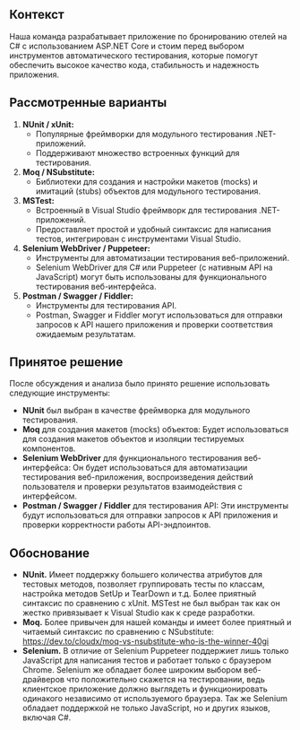 ## Контекст

Наша команда разрабатывает приложение по бронированию отелей на C# с использованием ASP.NET Core и стоим перед выбором инструментов автоматического тестирования, которые помогут обеспечить высокое качество кода, стабильность и надежность приложения.

## Рассмотренные варианты

1. **NUnit / xUnit:**
    - Популярные фреймворки для модульного тестирования .NET-приложений.
    - Поддерживают множество встроенных функций для тестирования.
2. **Moq / NSubstitute:**
    - Библиотеки для создания и настройки макетов (mocks) и имитаций (stubs) объектов для модульного тестирования.
3. **MSTest:**
    - Встроенный в Visual Studio фреймворк для тестирования .NET-приложений.
    - Предоставляет простой и удобный синтаксис для написания тестов, интегрирован с инструментами Visual Studio.
4. **Selenium WebDriver / Puppeteer:**
    - Инструменты для автоматизации тестирования веб-приложений.
    - Selenium WebDriver для C# или Puppeteer (с нативным API на JavaScript) могут быть использованы для функционального тестирования веб-интерфейса.
5. **Postman / Swagger / Fiddler:**
    - Инструменты для тестирования API.
    - Postman, Swagger и Fiddler могут использоваться для отправки запросов к API нашего приложения и проверки соответствия ожидаемым результатам.

## Принятое решение

После обсуждения и анализа было принято решение использовать следующие инструменты:
- **NUnit** был выбран в качестве фреймворка для модульного тестирования.
- **Moq** для создания макетов (mocks) объектов: Будет использоваться для создания макетов объектов и изоляции тестируемых компонентов.
- **Selenium WebDriver** для функционального тестирования веб-интерфейса: Он будет использоваться для автоматизации тестирования веб-приложения, воспроизведения действий пользователя и проверки результатов взаимодействия с интерфейсом.
- **Postman / Swagger / Fiddler** для тестирования API: Эти инструменты будут использоваться для отправки запросов к API приложения и проверки корректности работы API-эндпоинтов.

## Обоснование
* **NUnit.** Имеет поддержку большего количества атрибутов для тестовых методов, позволяет группировать тесты по классам, настройка методов SetUp и TearDown и т.д. Более приятный синтаксис по сравнению с xUnit. MSTest не был выбран так как он жестко привязывает к Visual Studio как к среде разработки.
* **Moq.** Более привычен для нашей команды и имеет более приятный и читаемый синтаксис по сравнению с NSubstitute: https://dev.to/cloudx/moq-vs-nsubstitute-who-is-the-winner-40gi
* **Selenium.** В отличие от Selenium Puppeteer поддержиет лишь только JavaScript для написания тестов и работает только с браузером Chrome. Selenium же обладает более широким выбором веб-драйверов что положительно скажется на тестировании, ведь клиентское приложение должно выглядеть и функционировать одинакого независимо от используемого браузера. Так же Selenium обладает поддержкой не только JavaScript, но и других языков, включая C#.